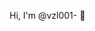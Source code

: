 Hi, I'm @vzl001- 👋 


<!---
vzl001/vzl001 is a ✨ special ✨ repository because its `README.md` (this file) appears on your GitHub profile.
You can click the Preview link to take a look at your changes.
--->

